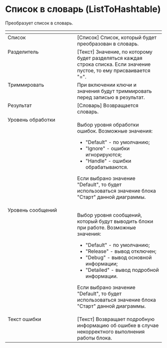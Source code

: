 # Список в словарь (ListToHashtable)

Преобразует список в словарь.

<table data-header-hidden><thead><tr><th width="246" valign="top"></th><th width="307" valign="top"></th></tr></thead><tbody><tr><td valign="top">Список</td><td valign="top">[Список] Список, который будет преобразован в словарь.</td></tr><tr><td valign="top">Разделитель</td><td valign="top">[Текст] Значение, по которому будет разделяться каждая строка списка. Если значение пустое, то ему присваивается "=".</td></tr><tr><td valign="top">Триммировать</td><td valign="top">При включении ключи и значения будут триммировать перед записью в результат.</td></tr><tr><td valign="top">Результат</td><td valign="top">[Словарь] Возвращается словарь.</td></tr><tr><td valign="top">Уровень обработки</td><td valign="top"><p>Выбор уровня обработки ошибок. Возможные значения: </p><ul><li>"Default" - по умолчанию; </li><li>"Ignore" - ошибки игнорируются; </li><li>"Handle" - ошибки обрабатываются. </li></ul><p>Если выбрано значение "Default", то будет использоваться значение блока "Старт" данной диаграммы.</p></td></tr><tr><td valign="top">Уровень сообщений</td><td valign="top"><p>Выбор уровня сообщений, который будут выводить блоки при работе. Возможные значения: </p><ul><li>"Default" - по умолчанию; </li><li>"Release" - вывод отключен; </li><li>"Debug" - вывод основной информации; </li><li>"Detailed" - вывод подробной информации. </li></ul><p>Если выбрано значение "Default", то будет использоваться значение блока "Старт" данной диаграммы.</p></td></tr><tr><td valign="top">Текст ошибки</td><td valign="top">[Текст] Возвращает подробную информацию об ошибке в случае некорректного выполнения работы блока.</td></tr></tbody></table>
